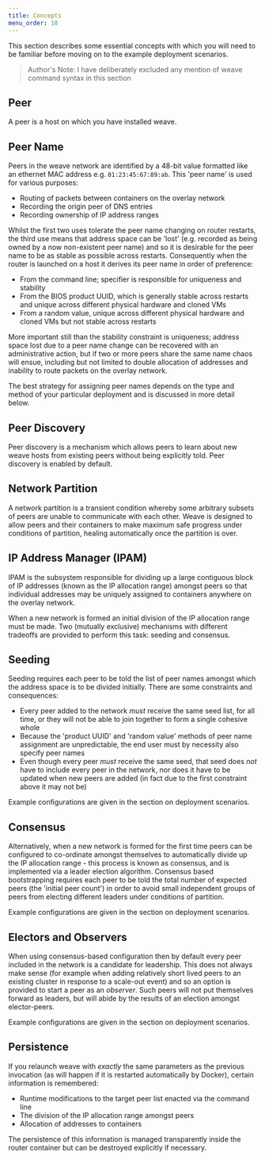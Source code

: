 ```yaml
---
title: Concepts
menu_order: 10
---
```

This section describes some essential concepts with which you will
need to be familiar before moving on to the example deployment
scenarios.

> Author's Note: I have deliberately excluded any mention of
> weave command syntax in this section

## Peer

A peer is a host on which you have installed weave.

## Peer Name

Peers in the weave network are identified by a 48-bit value formatted
like an ethernet MAC address e.g. `01:23:45:67:89:ab`. This 'peer
name' is used for various purposes:

* Routing of packets between containers on the overlay network
* Recording the origin peer of DNS entries
* Recording ownership of IP address ranges

Whilst the first two uses tolerate the peer name changing on router
restarts, the third use means that address space can be 'lost' (e.g.
recorded as being owned by a now non-existent peer name) and so it is
desirable for the peer name to be as stable as possible across
restarts. Consequently when the router is launched on a host it
derives its peer name in order of preference:

* From the command line; specifier is responsible for uniqueness and
  stability
* From the BIOS product UUID, which is generally stable across restarts
  and unique across different physical hardware and cloned VMs
* From a random value, unique across different physical hardware and
  cloned VMs but not stable across restarts

More important still than the stability constraint is uniqueness;
address space lost due to a peer name change can be recovered with an
administrative action, but if two or more peers share the same name
chaos will ensue, including but not limited to double allocation of
addresses and inability to route packets on the overlay network.

The best strategy for assigning peer names depends on the type and
method of your particular deployment and is discussed in more detail
below.

## Peer Discovery

Peer discovery is a mechanism which allows peers to learn about new
weave hosts from existing peers without being explicitly told. Peer
discovery is enabled by default.

## Network Partition

A network partition is a transient condition whereby some arbitrary
subsets of peers are unable to communicate with each other. Weave is
designed to allow peers and their containers to make maximum safe
progress under conditions of partition, healing automatically once the
partition is over.

## IP Address Manager (IPAM)

IPAM is the subsystem responsible for dividing up a large contiguous
block of IP addresses (known as the IP allocation range) amongst peers
so that individual addresses may be uniquely assigned to containers
anywhere on the overlay network.

When a new network is formed an initial division of the IP allocation
range must be made. Two (mutually exclusive) mechanisms with different
tradeoffs are provided to perform this task: seeding and consensus.

## Seeding

Seeding requires each peer to be told the list of peer names amongst
which the address space is to be divided initially. There are some
constraints and consequences:

* Every peer added to the network _must_ receive the same seed list,
  for all time, or they will not be able to join together to form a
  single cohesive whole
* Because the 'product UUID' and 'random value' methods of peer name
  assignment are unpredictable, the end user must by necessity also
  specify peer names
* Even though every peer _must_ receive the same seed, that seed does
  _not_ have to include every peer in the network, nor does it have to
  be updated when new peers are added (in fact due to the first
  constraint above it may not be)

Example configurations are given in the section on deployment
scenarios.

## Consensus

Alternatively, when a new network is formed for the first time peers
can be configured to co-ordinate amongst themselves to automatically
divide up the IP allocation range - this process is known as
consensus, and is implemented via a leader election algorithm.
Consensus based bootstrapping requires each peer to be told the total
number of expected peers (the 'initial peer count') in order to avoid
small independent groups of peers from electing different leaders
under conditions of partition.

Example configurations are given in the section on deployment
scenarios.

## Electors and Observers

When using consensus-based configuration then by default every peer
included in the network is a candidate for leadership. This does not
always make sense (for example when adding relatively short lived
peers to an existing cluster in response to a scale-out event) and so
an option is provided to start a peer as an _observer_. Such peers
will not put themselves forward as leaders, but will abide by the
results of an election amongst elector-peers.

Example configurations are given in the section on deployment
scenarios.

## Persistence

If you relaunch weave with _exactly_ the same parameters as the
previous invocation (as will happen if it is restarted automatically
by Docker), certain information is remembered:

* Runtime modifications to the target peer list enacted via the
  command line
* The division of the IP allocation range amongst peers
* Allocation of addresses to containers

The persistence of this information is managed transparently inside
the router container but can be destroyed explicitly if necessary.
